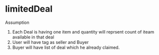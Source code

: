 # limitedDeal
Assumption

 1. Each Deal is having one item and quantity will reprsent count of iteam available in that deal 
 2. User will  have tag as seller and Buyer
 3. Buyer will have list of deal which he already claimed. 
